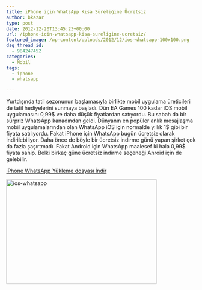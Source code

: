 ```yaml
---
title: iPhone için WhatsApp Kısa Süreliğine Ücretsiz
author: bkazar
type: post
date: 2012-12-20T13:45:23+00:00
url: /iphone-icin-whatsapp-kisa-sureligine-ucretsiz/
featured_image: /wp-content/uploads/2012/12/ios-whatsapp-100x100.png
dsq_thread_id:
  - 984247452
categories:
  - Mobil
tags:
  - iphone
  - whatsapp

---
```

Yurtdışında tatil sezonunun başlamasıyla birlikte mobil uygulama üreticileri de tatil hediyelerini sunmaya başladı. Dün EA Games 100 kadar iOS mobil uygulamasını 0,99$ ve daha düşük fiyatlardan satıyordu. Bu sabah da bir sürpriz WhatsApp kanadından geldi. Dünyanın en popüler anlık mesajlaşma mobil uygulamalarından olan WhatsApp iOS için normalde yıllık 1$ gibi bir fiyata satılıyordu. Fakat iPhone için WhatsApp bugün ücretsiz olarak indirilebiliyor. Daha önce de böyle bir ücretsiz indirme günü yapan şirket çok da fazla şaşırtmadı. Fakat Android için WhatsApp maalesef ki hala 0,99$ fiyata sahip. Belki birkaç güne ücretsiz indirme seçeneği Anroid için de gelebilir.

[iPhone WhatsApp Yükleme dosyası İndir][1]

<img class="aligncenter size-large wp-image-10005" alt="ios-whatsapp" src="https://www.murekkep.org/wp-content/uploads/2012/12/ios-whatsapp-400x278.png" width="400" height="278" srcset="https://www.murekkep.org/wp-content/uploads/2012/12/ios-whatsapp-400x278.png 400w, https://www.murekkep.org/wp-content/uploads/2012/12/ios-whatsapp-50x34.png 50w, https://www.murekkep.org/wp-content/uploads/2012/12/ios-whatsapp-125x87.png 125w, https://www.murekkep.org/wp-content/uploads/2012/12/ios-whatsapp-287x200.png 287w, https://www.murekkep.org/wp-content/uploads/2012/12/ios-whatsapp-438x305.png 438w, https://www.murekkep.org/wp-content/uploads/2012/12/ios-whatsapp.png 1442w" sizes="(max-width: 400px) 100vw, 400px" />

 [1]: https://itunes.apple.com/us/app/whatsapp-messenger/id310633997?mt=8&ign-mpt=uo%3D4